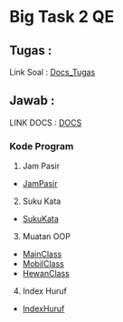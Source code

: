 # Big Task 2 QE

## Tugas :

Link Soal : [Docs_Tugas](https://docs.google.com/document/d/1SdVsX7fzCDEppKzJxWstzvj5DvTaK81PFcv3ebQSgdw/edit)


## Jawab :

LINK DOCS : [DOCS](https://docs.google.com/document/d/1NkgZ0IWkmX-nz3yCBVhDtnyn9pn7ap7ABy06itnUVbU/edit?usp=sharing)

### Kode Program 

1. Jam Pasir 

  * [JamPasir](./praktikum/nomer1/JamPasir.java)

2. Suku Kata

  * [SukuKata](./praktikum/nomer2/SukuKata.java)

3. Muatan OOP

  * [MainClass](./praktikum/nomer3/main.java)
  * [MobilClass](./praktikum/nomer3/Mobil.java)
  * [HewanClass](./praktikum/nomer3/Hewan.java)

4. Index Huruf

  * [IndexHuruf](./praktikum/nomer4/IndexHuruf.java)




